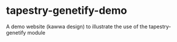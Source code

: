 tapestry-genetify-demo
======================

A demo website (kawwa design) to illustrate the use of the tapestry-genetify module 